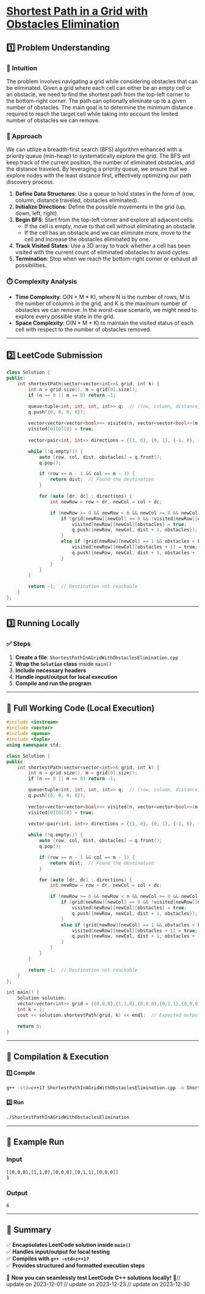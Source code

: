 # **[Shortest Path in a Grid with Obstacles Elimination](https://leetcode.com/problems/shortest-path-in-a-grid-with-obstacles-elimination/description/)**  

## **1️⃣ Problem Understanding**  
### **📌 Intuition**  
The problem involves navigating a grid while considering obstacles that can be eliminated. Given a grid where each cell can either be an empty cell or an obstacle, we need to find the shortest path from the top-left corner to the bottom-right corner. The path can optionally eliminate up to a given number of obstacles. The main goal is to determine the minimum distance required to reach the target cell while taking into account the limited number of obstacles we can remove.

### **🚀 Approach**  
We can utilize a breadth-first search (BFS) algorithm enhanced with a priority queue (min-heap) to systematically explore the grid. The BFS will keep track of the current position, the number of eliminated obstacles, and the distance traveled. By leveraging a priority queue, we ensure that we explore nodes with the least distance first, effectively optimizing our path discovery process.

1. **Define Data Structures**: Use a queue to hold states in the form of (row, column, distance traveled, obstacles eliminated).
2. **Initialize Directions**: Define the possible movements in the grid (up, down, left, right).
3. **Begin BFS**: Start from the top-left corner and explore all adjacent cells:
   - If the cell is empty, move to that cell without eliminating an obstacle.
   - If the cell has an obstacle and we can eliminate more, move to the cell and increase the obstacles eliminated by one.
4. **Track Visited States**: Use a 3D array to track whether a cell has been visited with the current count of eliminated obstacles to avoid cycles.
5. **Termination**: Stop when we reach the bottom-right corner or exhaust all possibilities.

### **⏱️ Complexity Analysis**  
- **Time Complexity**: O(N * M * K), where N is the number of rows, M is the number of columns in the grid, and K is the maximum number of obstacles we can remove. In the worst-case scenario, we might need to explore every possible state in the grid.
- **Space Complexity**: O(N * M * K) to maintain the visited status of each cell with respect to the number of obstacles removed.

---  

## **2️⃣ LeetCode Submission**  
```cpp
class Solution {
public:
    int shortestPath(vector<vector<int>>& grid, int k) {
        int n = grid.size(), m = grid[0].size();
        if (n == 0 || m == 0) return -1;

        queue<tuple<int, int, int, int>> q;  // (row, column, distance, obstacles eliminated)
        q.push({0, 0, 0, 0});
        
        vector<vector<vector<bool>>> visited(n, vector<vector<bool>>(m, vector<bool>(k + 1, false)));
        visited[0][0][0] = true;
        
        vector<pair<int, int>> directions = {{1, 0}, {0, 1}, {-1, 0}, {0, -1}};

        while (!q.empty()) {
            auto [row, col, dist, obstacles] = q.front();
            q.pop();

            if (row == n - 1 && col == m - 1) {
                return dist;  // Found the destination
            }

            for (auto [dr, dc] : directions) {
                int newRow = row + dr, newCol = col + dc;

                if (newRow >= 0 && newRow < n && newCol >= 0 && newCol < m) {
                    if (grid[newRow][newCol] == 0 && !visited[newRow][newCol][obstacles]) {
                        visited[newRow][newCol][obstacles] = true;
                        q.push({newRow, newCol, dist + 1, obstacles});
                    }
                    else if (grid[newRow][newCol] == 1 && obstacles < k && !visited[newRow][newCol][obstacles + 1]) {
                        visited[newRow][newCol][obstacles + 1] = true;
                        q.push({newRow, newCol, dist + 1, obstacles + 1});
                    }
                }
            }
        }

        return -1;  // Destination not reachable
    }
};
```  

---  

## **3️⃣ Running Locally**  
### **✅ Steps**  
1. **Create a file**: `ShortestPathInAGridWithObstaclesElimination.cpp`  
2. **Wrap the `Solution` class** inside `main()`  
3. **Include necessary headers**  
4. **Handle input/output for local execution**  
5. **Compile and run the program**  

---  

## **📝 Full Working Code (Local Execution)**  
```cpp
#include <iostream>
#include <vector>
#include <queue>
#include <tuple>
using namespace std;

class Solution {
public:
    int shortestPath(vector<vector<int>>& grid, int k) {
        int n = grid.size(), m = grid[0].size();
        if (n == 0 || m == 0) return -1;

        queue<tuple<int, int, int, int>> q;  // (row, column, distance, obstacles eliminated)
        q.push({0, 0, 0, 0});
        
        vector<vector<vector<bool>>> visited(n, vector<vector<bool>>(m, vector<bool>(k + 1, false)));
        visited[0][0][0] = true;
        
        vector<pair<int, int>> directions = {{1, 0}, {0, 1}, {-1, 0}, {0, -1}};

        while (!q.empty()) {
            auto [row, col, dist, obstacles] = q.front();
            q.pop();

            if (row == n - 1 && col == m - 1) {
                return dist;  // Found the destination
            }

            for (auto [dr, dc] : directions) {
                int newRow = row + dr, newCol = col + dc;

                if (newRow >= 0 && newRow < n && newCol >= 0 && newCol < m) {
                    if (grid[newRow][newCol] == 0 && !visited[newRow][newCol][obstacles]) {
                        visited[newRow][newCol][obstacles] = true;
                        q.push({newRow, newCol, dist + 1, obstacles});
                    }
                    else if (grid[newRow][newCol] == 1 && obstacles < k && !visited[newRow][newCol][obstacles + 1]) {
                        visited[newRow][newCol][obstacles + 1] = true;
                        q.push({newRow, newCol, dist + 1, obstacles + 1});
                    }
                }
            }
        }

        return -1;  // Destination not reachable
    }
};

int main() {
    Solution solution;
    vector<vector<int>> grid = {{0,0,0},{1,1,0},{0,0,0},{0,1,1},{0,0,0}};
    int k = 1;
    cout << solution.shortestPath(grid, k) << endl;  // Expected output: 6

    return 0;
}
```  

---  

## **🔧 Compilation & Execution**  
#### **1️⃣ Compile**  
```bash
g++ -std=c++17 ShortestPathInAGridWithObstaclesElimination.cpp -o ShortestPathInAGridWithObstaclesElimination
```  

#### **2️⃣ Run**  
```bash
./ShortestPathInAGridWithObstaclesElimination
```  

---  

## **🎯 Example Run**  
### **Input**  
```
[[0,0,0],[1,1,0],[0,0,0],[0,1,1],[0,0,0]]
1
```  
### **Output**  
```
6
```  

---  

## **📌 Summary**  
✅ **Encapsulates LeetCode solution inside `main()`**  
✅ **Handles input/output for local testing**  
✅ **Compiles with `g++ -std=c++17`**  
✅ **Provides structured and formatted execution steps**  

🚀 **Now you can seamlessly test LeetCode C++ solutions locally!** 🚀// update on 2023-12-01
// update on 2023-12-23
// update on 2023-12-30
